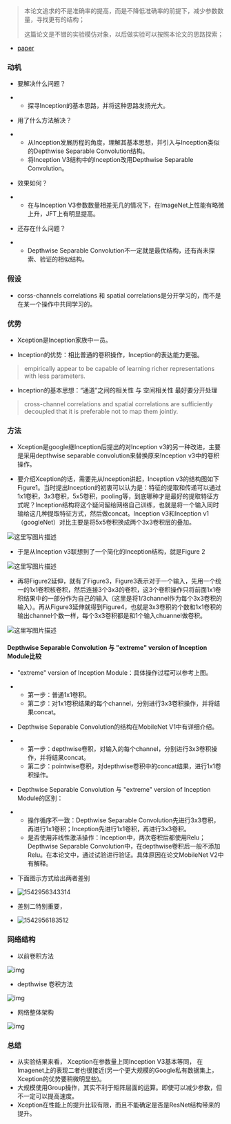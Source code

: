 > 本论文追求的不是准确率的提高，而是不降低准确率的前提下，减少参数数量，寻找更有的结构；
>
> 这篇论文是不错的实验模仿对象，以后做实验可以按照本论文的思路探索；

* [paper](paper/2017-Xception%20Deep%20Learning%20with%20Depthwise%20Separable%20Convolutions.pdf)

### 动机

- 要解决什么问题？

- - 探寻Inception的基本思路，并将这种思路发扬光大。

- 用了什么方法解决？

- - 从Inception发展历程的角度，理解其基本思想，并引入与Inception类似的Depthwise Separable Convolution结构。
  - 将Inception V3结构中的Inception改用Depthwise Separable Convolution。

- 效果如何？

- - 在与Inception V3参数数量相差无几的情况下，在ImageNet上性能有略微上升，JFT上有明显提高。

- 还存在什么问题？

- - Depthwise Separable Convolution不一定就是最优结构，还有尚未探索、验证的相似结构。

### 假设

* corss-channels correlations 和 spatial correlations是分开学习的，而不是在某一个操作中共同学习的。

### 优势

* Xception是Inception家族中一员。

- Inception的优势：相比普通的卷积操作，Inception的表达能力更强。

> empirically appear to be capable of learning richer representations with less parameters.

- Inception的基本思想：“通道”之间的相关性 与 空间相关性 最好要分开处理

> cross-channel correlations and spatial correlations are sufficiently decoupled that it is preferable not to map them jointly.

### 方法

* Xception是google继Inception后提出的对Inception v3的另一种改进，主要是采用depthwise separable convolution来替换原来Inception v3中的卷积操作。

* 要介绍Xception的话，需要先从Inception讲起，Inception v3的结构图如下Figure1。当时提出Inception的初衷可以认为是：特征的提取和传递可以通过1x1卷积，3x3卷积，5x5卷积，pooling等，到底哪种才是最好的提取特征方式呢？Inception结构将这个疑问留给网络自己训练，也就是将一个输入同时输给这几种提取特征方式，然后做concat。Inception v3和Inception v1（googleNet）对比主要是将5x5卷积换成两个3x3卷积层的叠加。

 ![这里写图片描述](readme/xception_inception_v3.png)

* 于是从Inception v3联想到了一个简化的Inception结构，就是Figure 2

![这里写图片描述](readme/xception_inception_v3_02.png)

* 再将Figure2延伸，就有了Figure3，Figure3表示对于一个输入，先用一个统一的1x1卷积核卷积，然后连接3个3x3的卷积，这3个卷积操作只将前面1x1卷积结果中的一部分作为自己的输入（这里是将1/3channel作为每个3x3卷积的输入）。再从Figure3延伸就得到Figure4，也就是3x3卷积的个数和1x1卷积的输出channel个数一样，每个3x3卷积都是和1个输入chuannel做卷积。

![这里写图片描述](readme/xception_结构.png)

#### Depthwise Separable Convolution 与 "extreme" version of Inception Module比较

- "extreme" version of Inception Module：具体操作过程可以参考上图。

- - 第一步：普通1x1卷积。
  - 第二步：对1x1卷积结果的每个channel，分别进行3x3卷积操作，并将结果concat。

- Depthwise Separable Convolution的结构在MobileNet V1中有详细介绍。

- - 第一步：depthwise卷积，对输入的每个channel，分别进行3x3卷积操作，并将结果concat。
  - 第二步：pointwise卷积，对depthwise卷积中的concat结果，进行1x1卷积操作。

- Depthwise Separable Convolution 与 "extreme" version of Inception Module的区别：

- - 操作循序不一致：Depthwise Separable Convolution先进行3x3卷积，再进行1x1卷积；Inception先进行1x1卷积，再进行3x3卷积。
  - 是否使用非线性激活操作：Inception中，两次卷积后都使用Relu；Depthwise Separable Convolution中，在depthwise卷积后一般不添加Relu。在本论文中，通过试验进行验证。具体原因在论文MobileNet V2中有解释。

* 下面图示方式给出两者差别

- ![1542956343314](readme/xception_depthwise_extreme_version_结构比较_01.png)

* 差别二特别重要，

- ![1542956183512](readme/xception_depthwise_extreme_version_结构比较.png)

### 网络结构

* 以前卷积方法

![img](readme/xception_结构_以前卷积方式.png)

* depthwise 卷积方法

![img](readme/xception_结构_depthwise卷积方式.png)
* 网络整体架构

![img](readme/xception_结构_02.png)

### 总结

* 从实验结果来看， Xception在参数量上同Inception V3基本等同， 在Imagenet上的表现二者也很接近(另一个更大规模的Google私有数据集上，Xception的优势要稍微明显些)。
* 大规模使用Group操作，其实不利于矩阵层面的运算。即使可以减少参数，但不一定可以提高速度。
* Xception在性能上的提升比较有限，而且不能确定是否是ResNet结构带来的提升。




